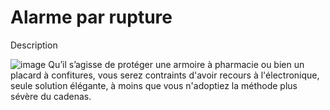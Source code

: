 # Alarme par rupture
Description



![image](https://github.com/Aminehammou/Document-electronique/assets/133261059/550183e2-d15c-425d-a29f-4cd2dacabaec)
Qu’il s’agisse de protéger une armoire à pharmacie ou
bien un placard à confitures, vous serez contraints d'avoir
recours à l'électronique, seule solution élégante, à moins que
vous n'adoptiez la méthode plus sévère du cadenas.
